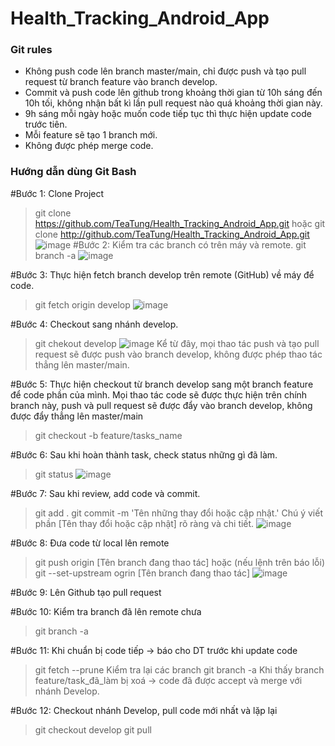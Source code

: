 # Health_Tracking_Android_App
### Git rules
+ Không push code lên branch master/main, chỉ được push và tạo pull request từ branch feature vào branch develop.
+ Commit và push code lên github trong khoảng thời gian từ 10h sáng đến 10h tối, không nhận bất kì lần pull request nào quá khoảng thời gian này.
+ 9h sáng mỗi ngày hoặc muốn code tiếp tục thì thực hiện update code trước tiên.
+ Mỗi feature sẽ tạo 1 branch mới.
+ Không được phép merge code.
### Hướng dẫn dùng Git Bash
#Bước 1: Clone Project
> git clone https://github.com/TeaTung/Health_Tracking_Android_App.git
hoặc
> git clone http://github.com/TeaTung/Health_Tracking_Android_App.git
![image](https://user-images.githubusercontent.com/67773933/115963852-8193a800-a54b-11eb-9fbd-e3a0b9833212.png)
#Bước 2: Kiểm tra các branch có trên máy và remote.
> git branch -a
![image](https://user-images.githubusercontent.com/67773933/115963974-4a71c680-a54c-11eb-8957-ba4da13af117.png)

#Bước 3: Thực hiện fetch branch develop trên remote (GitHub) về máy để code.
> git fetch origin develop
![image](https://user-images.githubusercontent.com/67773933/115964006-8573fa00-a54c-11eb-9dde-a99b51e44da1.png)

#Bước 4: Checkout sang nhánh develop.
> git chekout develop
![image](https://user-images.githubusercontent.com/67773933/115964039-b2281180-a54c-11eb-8bda-a3512ae6bc67.png)
Kể từ đây, mọi thao tác push và tạo pull request sẽ được push vào branch develop, không được phép thao tác thẳng lên master/main.

#Bước 5: Thực hiện checkout từ branch develop sang một branch feature để code phần của mình.
Mọi thao tác code sẽ được thực hiện trên chính branch này, push và pull request sẽ được đẩy vào branch develop, không được đẩy thẳng lên master/main
> git checkout -b feature/tasks_name

#Bước 6: Sau khi hoàn thành task, check status những gì đã làm.
> git status
![image](https://user-images.githubusercontent.com/67773933/115964200-7b9ec680-a54d-11eb-9b8a-2b944f47e44f.png)

#Bước 7: Sau khi review, add code và commit.
> git add .
> git commit -m 'Tên những thay đổi hoặc cập nhật.'
Chú ý viết phần [Tên thay đổi hoặc cập nhật] rõ ràng và chi tiết.
![image](https://user-images.githubusercontent.com/67773933/115964244-b6a0fa00-a54d-11eb-8852-c526bf111946.png)

#Bước 8: Đưa code từ local lên remote
> git push origin [Tên branch đang thao tác]
hoặc (nếu lệnh trên báo lỗi)
> git --set-upstream ogrin [Tên branch đang thao tác]
![image](https://user-images.githubusercontent.com/67773933/115964299-ff58b300-a54d-11eb-8901-afe6b8d72c47.png)

#Bước 9: Lên Github tạo pull request

#Bước 10: Kiểm tra branch đã lên remote chưa
> git branch -a

#Bước 11: Khi chuẩn bị code tiếp -> báo cho DT trước khi update code
> git fetch --prune
Kiểm tra lại các branch
> git branch -a
Khi thấy branch feature/task_đã_làm bị xoá -> code đã được accept và merge với nhánh Develop.

#Bước 12: Checkout nhánh Develop, pull code mới nhất và lặp lại
> git checkout develop
> git pull


